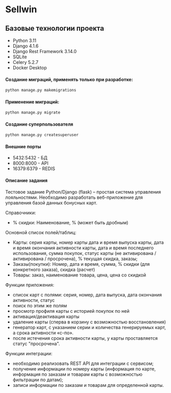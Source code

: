 # Sellwin

## Базовые технологии проекта

- Python 3.11
- Django 4.1.6
- Django Rest Framework 3.14.0
- SQLite
- Celery 5.2.7
- Docker Desktop

#### Создание миграций, применять только при разработке:

```bash
python manage.py makemigrations
```

#### Применение миграций:

```bash
python manage.py migrate
```

#### Создание суперпользователя

```bash
python manage.py createsuperuser
```

#### Внешние порты

- 5432:5432 - БД
- 8000:8000 - API
- 16379:6379 - REDIS


#### Описание задания

Тестовое задание Python/Django (flask) – простая система управления лояльностями.
Необходимо разработать веб-приложение для управления базой данных бонусных карт.

Справочники:

- % скидки: Наименование, % (может быть дробным)

Основной список полей/таблиц:

- Карты: серия карты, номер карты дата и время выпуска карты, дата и время окончания активности карты, дата и время последнего использования, сумма покупок, статус карты (не активирована / активирована / просрочена), % текущая скидка, заказы;
- Заказы(покупки): Номер, дата и время, сумма, % скидки (для конкретного заказа), скидка (расчет)
- Товары:  заказ, наименование товара, цена, цена со скидкой

Функции приложения:

- список карт с полями: серия, номер, дата выпуска, дата окончания активности, статус
- поиск по этим же полям
- просмотр профиля карты с историей покупок по ней
- активация/деактивация карты
- удаление карты (сперва в корзину с возможностью восстановления)
- генератор карт, с указанием серии и количества генерируемых карт, а срока активности «с-по».
- после истечения срока активности карты, у карты проставляется статус "просрочена".

Функции интеграции:
- необходимо реализовать REST API для интеграции с сервисом;
- получение информации по номеру карты (информация по карте, информация по заказам и товарам карты с возможностью фильтрации по датам);
- записи информации по заказам и товарам для определенной карты.

